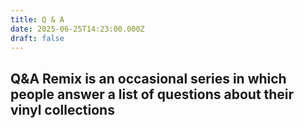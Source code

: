 ```yaml
---
title: Q & A
date: 2025-06-25T14:23:00.000Z
draft: false
---
```

## Q&A Remix is an occasional series in which people answer a list of questions about their vinyl collections
